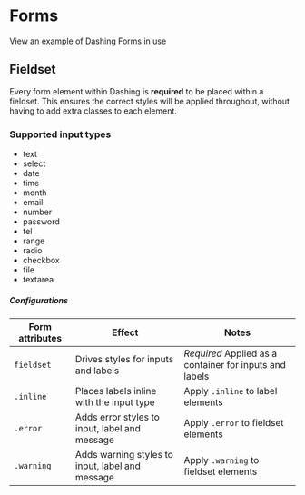 # Forms
View an [example](http://dashframework.github.io/dashing/sass/modules/forms/example.html) of Dashing Forms in use

## Fieldset
Every form element within Dashing is **required** to be placed within a fieldset. This ensures the correct styles will be applied throughout, without having to add extra classes to each element.

### Supported input types
* text
* select
* date
* time
* month
* email
* number
* password
* tel
* range
* radio
* checkbox
* file
* textarea

##### Configurations
| Form attributes        | Effect                                           | Notes                                                     |
|------------------------|--------------------------------------------------|-----------------------------------------------------------|
| `fieldset`             | Drives styles for inputs and labels              | *Required* Applied as a container for inputs and labels   |
| `.inline`              | Places labels inline with the input type         | Apply `.inline` to label elements                         |
| `.error`               | Adds error styles to input, label and message    | Apply `.error` to fieldset elements                       |
| `.warning`             | Adds warning styles to input, label and message  | Apply `.warning` to fieldset elements                     |

